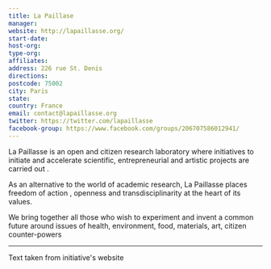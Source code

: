 ```yaml
---
title: La Paillase
manager: 
website: http://lapaillasse.org/
start-date: 
host-org: 
type-org: 
affiliates: 
address: 226 rue St. Denis
directions: 
postcode: 75002
city: Paris
state: 
country: France
email: contact@lapaillasse.org
twitter: https://twitter.com/lapaillasse
facebook-group: https://www.facebook.com/groups/206707586012941/
---
```


La Paillasse is an open and citizen research laboratory where initiatives to initiate and accelerate scientific, entrepreneurial and artistic projects are carried out .

As an alternative to the world of academic research, La Paillasse places freedom of action , openness and transdisciplinarity at the heart of its values.

We bring together all those who wish to experiment and invent a common future around issues of health, environment, food, materials, art, citizen counter-powers

---
Text taken from initiative's website

